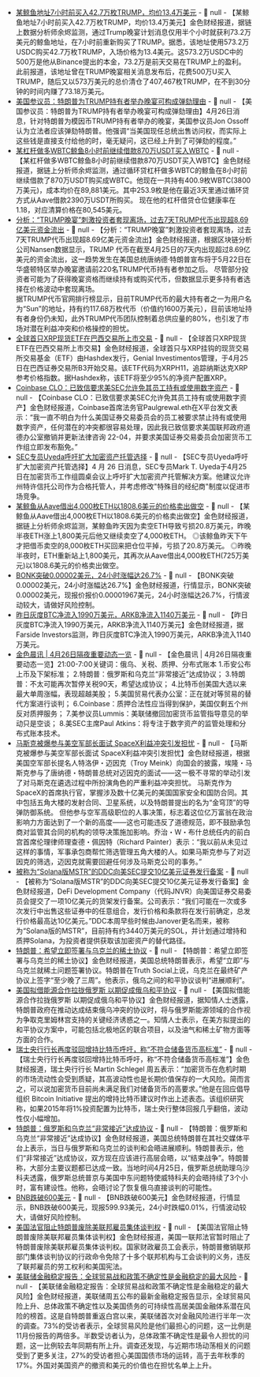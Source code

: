 - [某鲸鱼地址7小时前买入42.7万枚TRUMP，均价13.4万美元](https://x.com/EmberCN/status/1915936218392694876) - 📰 null - 【某鲸鱼地址7小时前买入42.7万枚TRUMP，均价13.4万美元】金色财经报道，据链上数据分析师余烬监测，通过Trump晚宴计划消息仅用半个小时就获利73.2万美元的鲸鱼地址，在7小时前重新购买了TRUMP。据悉，该地址使用573.2万USDC购买42.7万枚TRUMP，入场价格为13.4美元。这573.2万USDC中的500万是他从Binance提出的本金，73.2万是前天交易在TRUMP上的盈利。 
此前报道，该地址曾在TRUMP晚宴相关消息发布后，花费500万U买入TRUMP，随后又以573万美元的总价清仓了407,467枚TRUMP，在不到30分钟的时间内赚了73.18万美元。
- [美国参议员：特朗普为TRUMP持有者举办晚宴可构成弹劾理由](https://www.dlnews.com/articles/regulation/senator-calls-trump-memecoin-dinner-impeachable-offense/) - 📰 null - 【美国参议员：特朗普为TRUMP持有者举办晚宴可构成弹劾理由】4月26日消息，针对特朗普为模因币TRUMP持有者举办的晚宴，美国参议员Jon Ossoff认为立法者应该弹劾特朗普。他强调“当美国现任总统出售访问权，而实际上这些钱是直接支付给他的时，毫无疑问，这已经上升到了可弹劾的程度。”
- [某杠杆做多WBTC鲸鱼8小时前继续借款870万USDT买入WBTC](https://x.com/EmberCN/status/1915932745026703753) - 📰 null - 【某杠杆做多WBTC鲸鱼8小时前继续借款870万USDT买入WBTC】金色财经报道，据链上分析师余烬监测，通过循环贷杠杆做多WBTC的鲸鱼在8小时前继续借款了870万USDT购买成WBTC。他现在一共持有400.9枚WBTC(3800万美元)，成本均价在89,881美元。其中253.9枚是他在最近3天里通过循环贷方式从Aave借款2390万USDT所购买。 
现在他的杠杆借贷仓位健康率在1.18，对应清算价格在80,545美元。
- [分析：“TRUMP晚宴”刺激投资者套现离场，过去7天TRUMP代币出现超8.69亿美元资金流出](https://cointelegraph.com/news/traders-donald-trump-memecoin-holdings-selling-dinner) - 📰 null - 【分析：“TRUMP晚宴”刺激投资者套现离场，过去7天TRUMP代币出现超8.69亿美元资金流出】金色财经报道，根据区块链分析公司Nansen数据显示，TRUMP 代币在截至4月25日的7天内出现超过8.69亿美元的资金流出，这一趋势发生在美国总统唐纳德·特朗普宣布将于5月22日在华盛顿特区举办晚宴邀请前220名TRUMP代币持有者参加之后。 尽管部分投资者可能为了获得晚宴资格而继续持有或购买代币，但数据显示更多持有者选择在价格波动中套现离场。  
据TRUMP代币官网排行榜显示，目前TRUMP代币的最大持有者之一为用户名为“Sun”的地址，持有约117.68万枚代币（价值约1600万美元），目前该地址持有者身份仍未知，此外TRUMP代币团队控制着总供应量的80%，也引发了市场对潜在利益冲突和价格操控的担忧。
- [全球首只XRP现货ETF在巴西交易所上市交易](https://cryptoslate.com/first-spot-xrp-etf-issued-by-hashdex-begins-trading-in-brazil/) - 📰 null - 【全球首只XRP现货ETF在巴西交易所上市交易】金色财经报道，全球首只与XRP挂钩的现货交易所交易基金（ETF）由Hashdex发行，Genial Investimentos管理，于4月25日在巴西证券交易所B3开始交易。该ETF代码为XRPH11，追踪纳斯达克XRP参考价格指数。据Hashdex称，该ETF将至少95%的净资产配置XRP。
- [Coinbase CLO：已致信要求美SEC允许免其员工持有或使用数字资产](https://x.com/iampaulgrewal/status/1915889676495557065) - 📰 null - 【Coinbase CLO：已致信要求美SEC允许免其员工持有或使用数字资产】金色财经报道，Coinbase首席法务官Paulgrewal.eth在X平台发文表示：“我一直不明白为什么美国证券交易委员会的员工被要求禁止持有或使用数字资产，任何潜在的冲突都很容易处理，因此我已致信要求美国联邦政府道德办公室撤销并更新法律咨询 22-04，并要求美国证券交易委员会加密货币工作组立即发布豁免。”
- [SEC专员Uyeda呼吁扩大加密资产托管选择](https://mondovisione.com/media-and-resources/news/remarks-at-the-crypto-task-force-roundtable-on-custody-sec-commissioner-mark-t-2025425/) - 📰 null - 【SEC专员Uyeda呼吁扩大加密资产托管选择】4 月 26 日消息，SEC专员Mark T. Uyeda于4月25日在加密货币工作组圆桌会议上呼吁扩大加密资产托管解决方案。他建议允许州特许信托公司作为合格托管人，并考虑修改"特殊目的经纪商"制度以促进市场竞争。
- [某鲸鱼从Aave借出4,000枚ETH以1808.6美元的价格卖出做空]() - 📰 null - 【某鲸鱼从Aave借出4,000枚ETH以1808.6美元的价格卖出做空】金色财经报道，据链上分析师余烬监测，某鲸鱼昨天因为卖空ETH导致亏损20.8万美元，昨晚半夜ETH涨上1,800美元后他又继续卖空了4,000枚ETH。 
◎该鲸鱼昨天下午才把借币卖空的8,000枚ETH买回来把仓位平掉，亏损了20.8万美元。 
◎昨晚半夜时，ETH重新站上1,800美元，其再次从Aave借出4,000枚ETH(725万美元)以1808.6美元的价格卖出做空。
- [BONK突破0.00002美元，24小时涨幅达26.7%](https://www.coingecko.com/zh/%E6%95%B0%E5%AD%97%E8%B4%A7%E5%B8%81/bonk) - 📰 null - 【BONK突破0.00002美元，24小时涨幅达26.7%】金色财经报道，行情显示，BONK突破0.00002美元，现报价报价0.00001967美元，24小时涨幅达26.7%，行情波动较大，请做好风险控制。
- [昨日灰度BTC净流入1990万美元，ARKB净流入1140万美元](https://farside.co.uk/btc/) - 📰 null - 【昨日灰度BTC净流入1990万美元，ARKB净流入1140万美元】金色财经报道，据Farside Investors监测，昨日灰度BTC净流入1990万美元，ARKB净流入1140万美元。
- [金色晨讯 | 4月26日隔夜重要动态一览]() - 📰 null - 【金色晨讯 | 4月26日隔夜重要动态一览】21:00-7:00关键词：俄乌、关税、质押、分布式账本 
1.币安公布上币及下架标准； 
2.特朗普：俄罗斯和乌克兰“非常接近”达成协议； 
3.特朗普：不太可能再次暂停关税90天，希望达成协议； 
4.比特币创美国大选以来最大单周涨幅，表现超越美股； 
5.美国贸易代表办公室：正在就对等贸易的替代方案进行谈判； 
6.Coinbase：质押合法性应当得到保护，美国仅剩五个州反对质押服务； 
7.美参议员Lummis：美联储撤回加密货币监管指导意见的举动只是空谈； 
8.美SEC主席Paul Atkins：将专注于数字资产的监管处理和分布式账本技术。
- [马斯克被爆参与美空军部长面试 SpaceX利益冲突引发担忧](https://finance.sina.com.cn/stock/usstock/c/2025-04-26/doc-ineumpzn4580633.shtml?froms=bdmp) - 📰 null - 【马斯克被爆参与美空军部长面试 SpaceX利益冲突引发担忧】金色财经报道，根据美国空军部长提名人特洛伊・迈因克（Troy Meink）向国会的披露，埃隆・马斯克参与了唐纳德・特朗普总统对迈因克的面试——这一极不寻常的举动引发了对马斯克在遴选过程中所扮演角色的严重利益冲突担忧。 马斯克作为SpaceX的首席执行官，掌握涉及数十亿美元的美国国家安全和国防合同。其中包括五角大楼的发射合同、卫星系统，以及特朗普提出的名为“金穹顶”的导弹防御系统。 但他参与空军高级职位的人事决策，标志着这位亿万富翁在政治影响力方面达到了一个新的高度——这也可能违反了道德规范，即不鼓励承包商对监管其合同的机构的领导决策施加影响。乔治・W・布什总统任内的前白宫首席伦理律师理查德・佩因特（Richard Painter）表示：“我以前从未见过这样的事情，军事承包商帮忙筛选管理五角大楼的人。如果马斯克参与了对迈因克的筛选，迈因克就需要回避任何涉及马斯克公司的事务。”
- [被称为“Solana版MSTR”的DDC向美SEC提交10亿美元证券发行备案](https://www.theblock.co/post/352062/defi-development-company-the-mstr-of-solana-files-1-billion-shelf-offering-with-sec) - 📰 null - 【被称为“Solana版MSTR”的DDC向美SEC提交10亿美元证券发行备案】金色财经报道，DeFi Development Company（代码JNVR）向美国证券交易委员会提交了一项10亿美元的货架发行备案。公司表示：“我们可能在一次或多次发行中出售这些证券中的任意组合，发行价格和条款将在发行前确定，总发行价格最高达10亿美元。”DDC本周早些时候由Janover更名而来，被称为“Solana版的MSTR”，目前持有约3440万美元的SOL，并计划通过增持和质押Solana，为投资者提供获取该加密资产的替代路径。
- [特朗普：希望立即签署与乌克兰的稀土协议](https://www.cls.cn/detail/2016028) - 📰 null - 【特朗普：希望立即签署与乌克兰的稀土协议】金色财经报道，美国总统特朗普表示，希望“立即”与乌克兰就稀土问题签署协议。特朗普在Truth Social上说，乌克兰在最终矿产协议上签字“至少晚了三周”。他表示，俄乌之间的和平协议谈判“进展顺利”。
- [美国拟借能源合作拉拢俄罗斯 以期促成俄乌和平协议](https://www.cls.cn/detail/2016049) - 📰 null - 【美国拟借能源合作拉拢俄罗斯 以期促成俄乌和平协议】金色财经报道，据知情人士透露，特朗普政府在推动达成结束俄乌冲突的协议时，将与俄罗斯能源领域的合作视为争取克里姆林宫支持的关键经济诱惑之一。知情人士表示，在美方拟提出的和平协议方案中，可能包括北极地区的联合项目，以及油气和稀土矿物方面等方面的合作。
- [瑞士央行行长再度驳回增持比特币呼吁，称“不符合储备货币高标准”](https://www.coindesk.com/coindesk-news/2025/04/25/swiss-national-bank-rejects-calls-to-add-bitcoin-reserves) - 📰 null - 【瑞士央行行长再度驳回增持比特币呼吁，称“不符合储备货币高标准”】金色财经报道，瑞士央行行长 Martin Schlegel 周五表示：“加密货币在危机时期的市场流动性会受到质疑，其高波动性也是长期价值保存的一大风险。简而言之，可以说加密货币目前尚未满足我们对储备货币的高要求。”他是在回应倡导组织 Bitcoin Initiative 提出的增持比特币建议时作出上述表态。该组织研究称，如果2015年将1%投资配置为比特币，瑞士央行整体回报几乎翻倍，波动性仅小幅增加。
- [特朗普：俄罗斯和乌克兰“非常接近”达成协议](https://www.cls.cn/detail/2016050) - 📰 null - 【特朗普：俄罗斯和乌克兰“非常接近”达成协议】金色财经报道，美国总统特朗普在其社交媒体平台上表示，当日与俄罗斯和乌克兰的谈判和会晤进展顺利。特朗普表示，他们“非常接近”达成协议，双方现在应该进行高层会晤，以“结束战争”。特朗普称，大部分主要议题都已达成一致。当地时间4月25日，俄罗斯总统助理乌沙科夫透露，俄罗斯总统普京与美国中东问题特使威特科夫的会晤持续了3个小时，富有建设性。他称，会晤讨论了恢复俄乌直接谈判的可能性。
- [BNB跌破600美元]() - 📰 null - 【BNB跌破600美元】金色财经报道，行情显示，BNB跌破600美元，现报599.93美元，24小时跌幅0.01%，行情波动较大，请做好风险控制。
- [美国法官阻止特朗普废除美联邦雇员集体谈判权](https://www.cls.cn/detail/2016047) - 📰 null - 【美国法官阻止特朗普废除美联邦雇员集体谈判权】金色财经报道，美国一联邦法官暂时阻止了特朗普废除美联邦雇员集体谈判权。国家财政雇员工会表示，特朗普撤销联邦部门集体谈判协议的行政命令免除了十多个联邦机构与工会谈判的义务，违反了联邦雇员的劳工权利和美国宪法。
- [美联储金融稳定报告：全球贸易战和政策不确定性是金融稳定的最大风险](https://flash.jin10.com/detail/20250426040752683800) - 📰 null - 【美联储金融稳定报告：全球贸易战和政策不确定性是金融稳定的最大风险】金色财经报道，美联储周五公布的最新金融稳定报告显示，全球贸易风险上升、总体政策不确定性以及美国债务的可持续性高居美国金融体系潜在风险的榜首。这是自特朗普重返白宫以来，美联储首次对金融风险进行半年一次的调查。73%的受访者表示，全球贸易风险是他们最担心的问题，这一比例是11月份报告的两倍多。半数受访者认为，总体政策不确定性是最令人担忧的问题，这一比例较去年同期有所上升。调查还发现，与近期市场动荡相关的问题受到了更多关注，27%的受访者担心美国国债市场的运转，高于去年秋季的17%。外国对美国资产的撤资和美元的价值也在担忧名单上上升。
